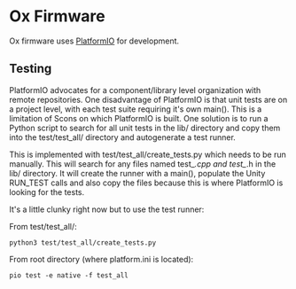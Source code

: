 # Ox Firmware

Ox firmware uses [PlatformIO](https://platformio.org/) for development.

## Testing

PlatformIO advocates for a component/library level organization with remote repositories. One disadvantage of PlatformIO is that unit tests are on a project level, with each test suite requiring it's own main(). This is a limitation of Scons on which PlatformIO is built. One solution is to run a Python script to search for all unit tests in the lib/ directory and copy them into the test/test_all/ directory and autogenerate a test runner.

This is implemented with test/test_all/create_tests.py which needs to be run manually. This will search for any files named test_*.cpp and test_*.h in the lib/ directory. It will create the runner with a main(), populate the Unity RUN_TEST calls and also copy the files because this is where PlatformIO is looking for the tests.

It's a little clunky right now but to use the test runner:

From test/test_all/:

`python3 test/test_all/create_tests.py`

From root directory (where platform.ini is located):

`pio test -e native -f test_all`
